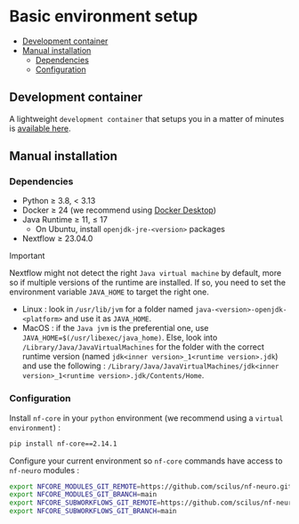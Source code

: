 # Basic environment setup<!-- omit in toc -->

- [Development container](#development-container)
- [Manual installation](#manual-installation)
  - [Dependencies](#dependencies)
  - [Configuration](#configuration)

## Development container

A lightweight `development container` that setups you in a matter of minutes is [available here](./DEVCONTAINER.md#prototyping-environment).

## Manual installation

### Dependencies

- Python &geq; 3.8, < 3.13
- Docker &geq; 24 (we recommend using [Docker Desktop](https://www.docker.com/products/docker-desktop))
- Java Runtime &geq; 11, &leq; 17
  - On Ubuntu, install `openjdk-jre-<version>` packages
- Nextflow &geq; 23.04.0

> [!IMPORTANT]
> Nextflow might not detect the right `Java virtual machine` by default, more so if
> multiple versions of the runtime are installed. If so, you need to set the environment
> variable `JAVA_HOME` to target the right one.
>
> - Linux : look in `/usr/lib/jvm` for
>   a folder named `java-<version>-openjdk-<platform>` and use it as `JAVA_HOME`.
> - MacOS : if the `Java jvm` is the preferential one, use `JAVA_HOME=$(/usr/libexec/java_home)`.
>   Else, look into `/Library/Java/JavaVirtualMachines` for the folder with the correct
>   runtime version (named `jdk<inner version>_1<runtime version>.jdk`) and use the
>   following : `/Library/Java/JavaVirtualMachines/jdk<inner version>_1<runtime version>.jdk/Contents/Home`.

### Configuration

Install `nf-core` in your `python` environment (we recommend using a `virtual environment`) :

```bash
pip install nf-core==2.14.1
```

Configure your current environment so `nf-core` commands have access to `nf-neuro` modules :

```bash
export NFCORE_MODULES_GIT_REMOTE=https://github.com/scilus/nf-neuro.git
export NFCORE_MODULES_GIT_BRANCH=main
export NFCORE_SUBWORKFLOWS_GIT_REMOTE=https://github.com/scilus/nf-neuro.git
export NFCORE_SUBWORKFLOWS_GIT_BRANCH=main
```
